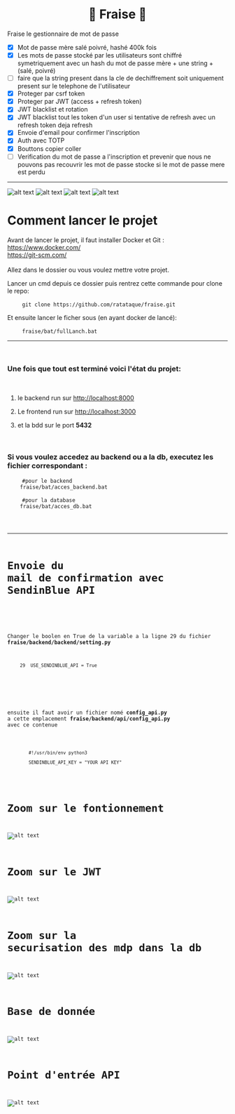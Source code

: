 <h1 align="center">🍓 Fraise 🍓</h1>


Fraise le gestionnaire de mot de passe

- [x] Mot de passe mère salé poivré, hashé 400k fois
- [x] Les mots de passe stocké par les utilisateurs sont chiffré symetriquement avec un hash du mot de passe mère + une string + (salé, poivré)
- [ ] faire que la string present dans la cle de dechiffrement soit uniquement present sur le telephone de l'utilisateur 
- [x] Proteger par csrf token 
- [x] Proteger par JWT (access + refresh token) 
- [x] JWT blacklist et rotation 
- [x] JWT blacklist tout les token d'un user si tentative de refresh avec un refresh token deja refresh 
- [x] Envoie d'email pour confirmer l'inscription
- [x] Auth avec TOTP
- [x] Bouttons copier coller
- [ ] Verification du mot de passe a l'inscription et prevenir que nous ne pouvons pas recouvrir les mot de passe stocke si le mot de passe mere est perdu

***
![alt text](https://raw.githubusercontent.com/ratataque/fraise/main/images_git/auth.png)
![alt text](https://raw.githubusercontent.com/ratataque/fraise/main/images_git/totp.png)
![alt text](https://raw.githubusercontent.com/ratataque/fraise/main/images_git/add.png)
![alt text](https://raw.githubusercontent.com/ratataque/fraise/main/images_git/show.png)

# Comment lancer le projet 

Avant de lancer le projet, il faut installer Docker et Git : 
<br>
https://www.docker.com/
<br>
https://git-scm.com/
<br><br>
Allez dans le dossier ou vous voulez mettre votre projet.


Lancer un cmd depuis ce dossier puis rentrez cette commande pour clone le repo:

<pre>
    <code>git clone https://github.com/ratataque/fraise.git</code>
</pre>

Et ensuite lancer le ficher sous (en ayant docker de lancé):

<pre>
    <code>fraise/bat/fullLanch.bat</code>
</pre>

***

<br>


 ### Une fois que tout est terminé voici l'état du projet: 
<br>

1. le backend run sur [http://localhost:8000](http://localhost:8000)

2. Le frontend run sur [http://localhost:3000](http://localhost:3000)

3. et la bdd sur le port **5432**

<br>

 ### Si vous voulez accedez au backend ou a la db, executez les fichier correspondant :

<pre>
    <code>#pour le backend
    fraise/bat/acces_backend.bat</code>
</pre>

<pre>
    <code>#pour la database
    fraise/bat/acces_db.bat</code</code>
</pre>


***
# Envoie du mail de confirmation avec SendinBlue API

<br>

 Changer le boolen en True de la variable a la ligne 29 du fichier **fraise/backend/backend/setting.py**
<pre>
    <code>29  USE_SENDINBLUE_API = True</code>
</pre>

<br>

 ensuite il faut avoir un fichier nomé **config_api.py** a cette emplacement **fraise/backend/api/config_api.py** avec ce contenue

<pre>
    <code>
        #!/usr/bin/env python3

        SENDINBLUE_API_KEY = "YOUR API KEY"
    </code>
</pre>

# Zoom sur le fontionnement

![alt text](https://raw.githubusercontent.com/ratataque/fraise/main/images_git/fonctionnement.png)

# Zoom sur le JWT

![alt text](https://raw.githubusercontent.com/ratataque/fraise/main/images_git/zoom_jwt.png)

# Zoom sur la securisation des mdp dans la db

![alt text](https://raw.githubusercontent.com/ratataque/fraise/main/images_git/zoom_password.png)

# Base de donnée

![alt text](https://raw.githubusercontent.com/ratataque/fraise/main/images_git/db.png)

# Point d'entrée API

![alt text](https://raw.githubusercontent.com/ratataque/fraise/main/images_git/api.png)
